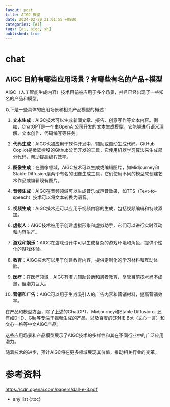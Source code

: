 ```yaml
---
layout: post
title: AIGC 概览
date: 2024-02-20 21:01:55 +0800
categories: [AI]
tags: [ai, aigc, sh]
published: true
---
```


# chat

## AIGC 目前有哪些应用场景？有哪些有名的产品+模型

AIGC（人工智能生成内容）技术目前被应用于多个场景，并且已经出现了一些知名的产品和模型。

以下是一些具体的应用场景和相关产品模型的概述：

1. **文本生成**：AIGC技术可以生成新闻文章、报告、创意写作等文本内容。例如，ChatGPT是一个由OpenAI公司开发的文本生成模型，它能够进行语义理解、文本创作、代码编写等任务。

2. **代码生成**：AIGC也被应用于软件开发中，辅助或自动生成代码。GitHub Copilot是微软控股的Github公司开发的工具，它使用机器学习算法来生成部分代码，帮助提高编程效率。

3. **图像生成**：在图像领域，AIGC技术可以生成或编辑图片，如Midjourney和Stable Diffusion是两个有名的图像生成工具，它们使用不同的模型来创建艺术作品或编辑现有图片。

4. **音频生成**：AIGC在音频领域可以生成音乐或声音效果，如TTS（Text-to-speech）技术可以将文本转换为语音。

5. **视频生成**：AIGC技术还可以应用于视频内容的生成，包括视频编辑和特效添加。

6. **虚拟人**：AIGC技术被用于创建虚拟形象和虚拟助手，它们可以进行实时互动和内容生产。

7. **游戏和娱乐**：AIGC在游戏设计中可以生成复杂的游戏环境和角色，提供个性化的游戏体验。

8. **教育**：AIGC技术可以用于创建教育内容，提供定制化的学习材料和互动体验。

9. **医疗**：在医疗领域，AIGC有潜力辅助诊断和患者教育，尽管目前技术尚不成熟，但潜力巨大。

10. **营销和广告**：AIGC可以用于生成吸引人的广告内容和营销材料，提高营销效率。

在产品和模型方面，除了上述的ChatGPT、Midjourney和Stable Diffusion，还有如D-ID、Glia等专注于视频生成的产品，以及百度的ERNIE Bot（文心一言）和文心一格等中文AIGC产品。

这些应用场景和产品模型展示了AIGC技术的多样性和其在不同行业中的广泛应用潜力。

随着技术的进步，预计AIGC将在更多领域展现其价值，推动相关行业的变革。





# 参考资料

https://cdn.openai.com/papers/dall-e-3.pdf

* any list
{:toc}
